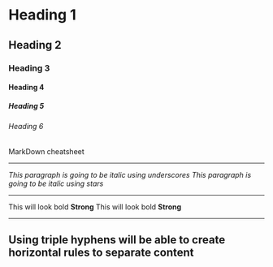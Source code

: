 <!-- Heading -->

# Heading 1
## Heading 2
### Heading 3
#### Heading 4
##### Heading 5
###### Heading 6
MarkDown cheatsheet

---
<!-- Italics -->
_This paragraph is going to be italic using underscores_
*This paragraph is going to be italic using stars*

---
<!-- Strong -->
This will look bold **Strong**
This will look bold __Strong__

---
<!-- Horizontal Rule -->
Using  triple hyphens will be able to create horizontal rules to separate content
---
